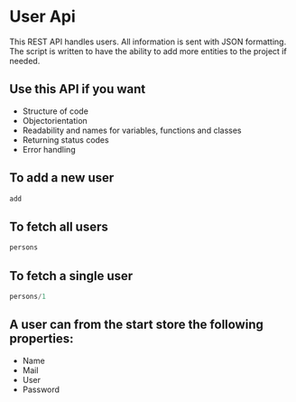 # User Api

This REST API handles users. All information is sent with JSON formatting. The script is written to have the ability to add more entities to the project if needed.

## Use this API if you want
* Structure of code
* Objectorientation
* Readability and names for variables, functions and classes
* Returning status codes
* Error handling

## To add a new user
```PHP
add
```
## To fetch all users
```PHP
persons
```
## To fetch a single user
```PHP
persons/1
```
## A user can from the start store the following properties:
* Name
* Mail
* User
* Password
